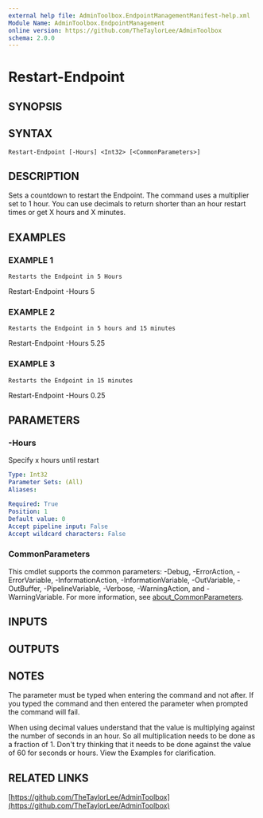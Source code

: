 ```yaml
---
external help file: AdminToolbox.EndpointManagementManifest-help.xml
Module Name: AdminToolbox.EndpointManagement
online version: https://github.com/TheTaylorLee/AdminToolbox
schema: 2.0.0
---
```


# Restart-Endpoint

## SYNOPSIS

## SYNTAX

```
Restart-Endpoint [-Hours] <Int32> [<CommonParameters>]
```

## DESCRIPTION
Sets a countdown to restart the Endpoint.
The command uses a multiplier set to 1 hour.
You can use decimals to return shorter than an hour restart times or get X hours and X minutes.

## EXAMPLES

### EXAMPLE 1
```
Restarts the Endpoint in 5 Hours
```

Restart-Endpoint -Hours 5

### EXAMPLE 2
```
Restarts the Endpoint in 5 hours and 15 minutes
```

Restart-Endpoint -Hours 5.25

### EXAMPLE 3
```
Restarts the Endpoint in 15 minutes
```

Restart-Endpoint -Hours 0.25

## PARAMETERS

### -Hours
Specify x hours until restart

```yaml
Type: Int32
Parameter Sets: (All)
Aliases:

Required: True
Position: 1
Default value: 0
Accept pipeline input: False
Accept wildcard characters: False
```

### CommonParameters
This cmdlet supports the common parameters: -Debug, -ErrorAction, -ErrorVariable, -InformationAction, -InformationVariable, -OutVariable, -OutBuffer, -PipelineVariable, -Verbose, -WarningAction, and -WarningVariable. For more information, see [about_CommonParameters](http://go.microsoft.com/fwlink/?LinkID=113216).

## INPUTS

## OUTPUTS

## NOTES
The parameter must be typed when entering the command and not after.
If you typed the command and then entered the parameter when prompted the command will fail.

When using decimal values understand that the value is multiplying against the number of seconds in an hour.
So all multiplication needs to be done as a fraction of 1.
Don't try thinking that it needs to be done against the value of 60 for seconds or hours.
View the Examples for clarification.

## RELATED LINKS

[https://github.com/TheTaylorLee/AdminToolbox](https://github.com/TheTaylorLee/AdminToolbox)


